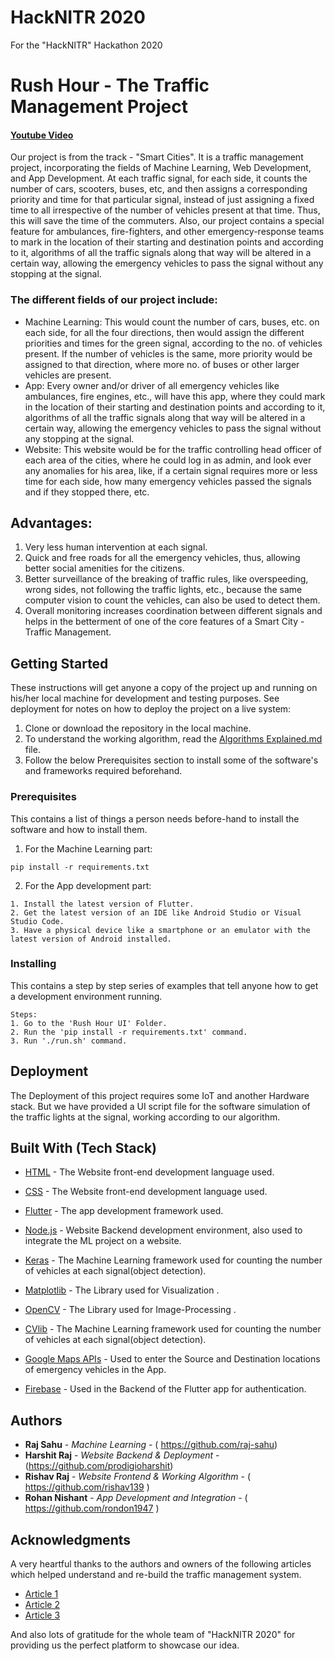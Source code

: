 # HackNITR 2020 

For the "HackNITR" Hackathon 2020

# Rush Hour - The Traffic Management Project
#### [Youtube Video](https://www.youtube.com/watch?v=U_qCg5pbLYY&feature=youtu.be&ab_channel=RishavRaj)

Our project is from the track - "Smart Cities". It is a traffic management project, incorporating the fields of Machine Learning, Web Development, and App Development. At each traffic signal, for each side, it counts the number of cars, scooters, buses, etc, and then assigns a corresponding priority and time for that particular signal, instead of just assigning a fixed time to all irrespective of the number of vehicles present at that time. Thus, this will save the time of the commuters. Also, our project contains a special feature for ambulances, fire-fighters, and other emergency-response teams to mark in the location of their starting and destination points and according to it, algorithms of all the traffic signals along that way will be altered in a certain way, allowing the emergency vehicles to pass the signal without any stopping at the signal.

### The different fields of our project include:

- Machine Learning: This would count the number of cars, buses, etc. on each side, for all the four directions, then would assign the different priorities and times for the green signal, according to the no. of vehicles present. If the number of vehicles is the same, more priority would be assigned to that direction, where more no. of buses or other larger vehicles are present.
- App: Every owner and/or driver of all emergency vehicles like ambulances, fire engines, etc., will have this app, where they could mark in the location of their starting and destination points and according to it, algorithms of all the traffic signals along that way will be altered in a certain way, allowing the emergency vehicles to pass the signal without any stopping at the signal.
- Website: This website would be for the traffic controlling head officer of each area of the cities, where he could log in as admin, and look ever any anomalies for his area, like, if a certain signal requires more or less time for each side, how many emergency vehicles passed the signals and if they stopped there, etc.

## Advantages:

1. Very less human intervention at each signal.
2. Quick and free roads for all the emergency vehicles, thus, allowing better social amenities for the citizens.
3. Better surveillance of the breaking of traffic rules, like overspeeding, wrong sides, not following the traffic lights, etc., because the same computer vision to count the vehicles, can also be used to detect them.
4. Overall monitoring increases coordination between different signals and helps in the betterment of one of the core features of a Smart City - Traffic Management.

## Getting Started

These instructions will get anyone a copy of the project up and running on his/her local machine for development and testing purposes. See deployment for notes on how to deploy the project on a live system:

1. Clone or download the repository in the local machine.
2. To understand the working algorithm, read the [Algorithms Explained.md](Algorithm%20Explained.md) file.
3. Follow the below Prerequisites section to install some of the software's and frameworks required beforehand.

### Prerequisites

This contains a list of things a person needs before-hand to install the software and how to install them.

1. For the Machine Learning part:

```
pip install -r requirements.txt
```

2. For the App development part:

```
1. Install the latest version of Flutter.
2. Get the latest version of an IDE like Android Studio or Visual Studio Code.
3. Have a physical device like a smartphone or an emulator with the latest version of Android installed.
```

### Installing

This contains a step by step series of examples that tell anyone how to get a development environment running.

```
Steps:
1. Go to the 'Rush Hour UI' Folder.
2. Run the 'pip install -r requirements.txt' command.
3. Run './run.sh' command.
```

## Deployment

The Deployment of this project requires some IoT and another Hardware stack. But we have provided a UI script file for the software simulation of the traffic lights at the signal, working according to our algorithm.

## Built With (Tech Stack)

- [HTML](https://www.w3schools.com/html/) - The Website front-end development language used.

- [CSS](https://www.w3schools.com/css/) - The Website front-end development language used.

- [Flutter](https://flutter.dev/) - The app development framework used.

- [Node.js](https://nodejs.org/) - Website Backend development environment, also used to integrate the ML project on a website.

- [Keras](https://keras.io/) - The Machine Learning framework used for counting the number of vehicles at each signal(object detection).

- [Matplotlib](https://matplotlib.org/) - The Library used for Visualization .

- [OpenCV](https://docs.opencv.org/master/d0/de3/tutorial_py_intro.html) - The Library used for Image-Processing .

- [CVlib](https://www.cvlib.net/) - The Machine Learning framework used for counting the number of vehicles at each signal(object detection).

- [Google Maps APIs](https://developers.google.com/maps/documentation) - Used to enter the Source and Destination locations of emergency vehicles in the App.

- [Firebase](https://firebase.google.com/) - Used in the Backend of the Flutter app for authentication.

## Authors

- **Raj Sahu** - _Machine Learning_ - ( https://github.com/raj-sahu)
- **Harshit Raj** - _Website Backend & Deployment_ - (https://github.com/prodigioharshit)
- **Rishav Raj** - _Website Frontend & Working Algorithm_ - ( https://github.com/rishav139 )
- **Rohan Nishant** - _App Development and Integration_ - ( https://github.com/rondon1947 )

## Acknowledgments

A very heartful thanks to the authors and owners of the following articles which helped understand and re-build the traffic management system.

- [Article 1](https://ieeexplore.ieee.org/document/5234418)
- [Article 2](https://www.researchgate.net/publication/323549873_Intelligent_Traffic_Management_System_for_Smart_Cities/citation/download)
- [Article 3](https://www.researchgate.net/publication/275341735_Real_Time_Optimized_Traffic_Management_Algorithm_for_Intelligent_Transportation_Systems)

And also lots of gratitude for the whole team of "HackNITR 2020" for providing us the perfect platform to showcase our idea.
